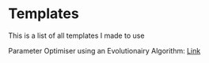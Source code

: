 # Templates
This is a list of all templates I made to use

Parameter Optimiser using an Evolutionairy Algorithm: [Link](https://github.com/SJWRD/Parameter_Optimiser-EA)

